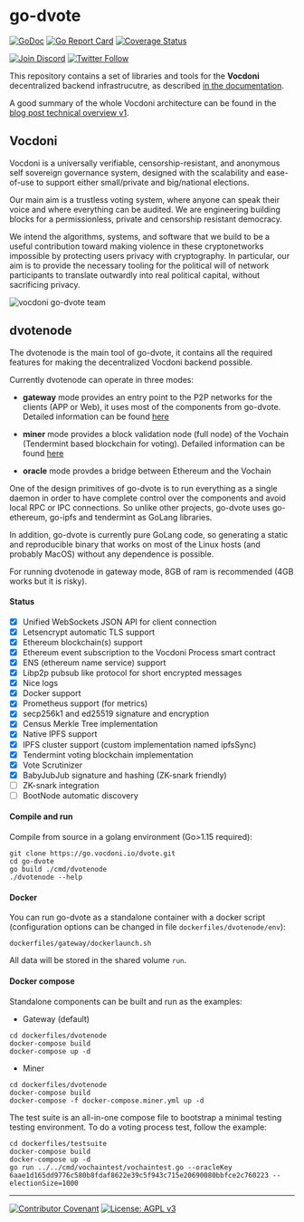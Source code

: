 # go-dvote

[![GoDoc](https://godoc.org/go.vocdoni.io/dvote?status.svg)](https://godoc.org/go.vocdoni.io/dvote)
[![Go Report Card](https://goreportcard.com/badge/go.vocdoni.io/dvote)](https://goreportcard.com/report/go.vocdoni.io/dvote)
[![Coverage Status](https://coveralls.io/repos/github/vocdoni/vocdoni-node/badge.svg)](https://coveralls.io/github/vocdoni/vocdoni-node)

[![Join Discord](https://img.shields.io/badge/discord-join%20chat-blue.svg)](https://discord.gg/4hKeArDaU2)
[![Twitter Follow](https://img.shields.io/twitter/follow/vocdoni.svg?style=social&label=Follow)](https://twitter.com/vocdoni)

This repository contains a set of libraries and tools for the **Vocdoni** decentralized backend infrastrucutre, as described [in the documentation](http://vocdoni.io/docs/#/).

A good summary of the whole Vocdoni architecture can be found in the [blog post technical overview v1](https://blog.vocdoni.io/vocdoni-technical-overview-v1/).

## Vocdoni

Vocdoni is a universally verifiable, censorship-resistant, and anonymous self sovereign governance system, designed with the scalability and ease-of-use to support either small/private and big/national elections.

Our main aim is a trustless voting system, where anyone can speak their voice and where everything can be audited. We are engineering building blocks for a permissionless, private and censorship resistant democracy.

We intend the algorithms, systems, and software that we build to be a useful contribution toward making violence in these cryptonetworks impossible by protecting users privacy with cryptography. In particular, our aim is to provide the necessary tooling for the political will of network participants to translate outwardly into real political capital, without sacrificing privacy.

![vocdoni go-dvote team](https://assets.gitlab-static.net/uploads/-/system/project/avatar/12677379/go-dvote.png)

## dvotenode

The dvotenode is the main tool of go-dvote, it contains all the required features for making the decentralized Vocdoni backend possible.

Currently dvotenode can operate in three modes:

- **gateway** mode provides an entry point to the P2P networks for the clients (APP or Web), it uses most of the components from go-dvote. Detailed information can be found [here](https://vocdoni.io/docs/#/architecture/components/gateway)

- **miner** mode provides a block validation node (full node) of the Vochain (Tendermint based blockchain for voting). Defailed information can be found [here](https://vocdoni.io/docs/#/architecture/components/vochain)
- **oracle** mode provdes a bridge between Ethereum and the Vochain

One of the design primitives of go-dvote is to run everything as a single daemon in order to have complete control over the components and avoid local RPC or IPC connections. So unlike other projects, go-dvote uses go-ethereum, go-ipfs and tendermint as GoLang libraries.

In addition, go-dvote is currently pure GoLang code, so generating a static and reproducible binary that works on most of the Linux hosts (and probably MacOS) without any dependence is possible.

For running dvotenode in gateway mode, 8GB of ram is recommended (4GB works but it is risky).

#### Status

- [x] Unified WebSockets JSON API for client connection
- [x] Letsencrypt automatic TLS support
- [x] Ethereum blockchain(s) support
- [x] Ethereum event subscription to the Vocdoni Process smart contract
- [x] ENS (ethereum name service) support
- [x] Libp2p pubsub like protocol for short encrypted messages
- [x] Nice logs
- [x] Docker support
- [x] Prometheus support (for metrics)
- [x] secp256k1 and ed25519 signature and encryption
- [x] Census Merkle Tree implementation
- [x] Native IPFS support
- [x] IPFS cluster support (custom implementation named ipfsSync)
- [x] Tendermint voting blockchain implementation
- [x] Vote Scrutinizer
- [x] BabyJubJub signature and hashing (ZK-snark friendly)
- [ ] ZK-snark integration
- [ ] BootNode automatic discovery

#### Compile and run

Compile from source in a golang environment (Go>1.15 required):

```
git clone https://go.vocdoni.io/dvote.git
cd go-dvote
go build ./cmd/dvotenode
./dvotenode --help
```

#### Docker

You can run go-dvote as a standalone container with a docker script (configuration options can be changed in file `dockerfiles/dvotenode/env`):

```
dockerfiles/gateway/dockerlaunch.sh
```

All data will be stored in the shared volume `run`.

#### Docker compose

Standalone components can be built and run as the examples:

- Gateway (default)

```
cd dockerfiles/dvotenode
docker-compose build
docker-compose up -d
```

- Miner

```
cd dockerfiles/dvotenode
docker-compose build
docker-compose -f docker-compose.miner.yml up -d
```

The test suite is an all-in-one compose file to bootstrap a minimal testing testing environment. To do a voting process test, follow the example:

```
cd dockerfiles/testsuite
docker-compose build
docker-compose up -d
go run ../../cmd/vochaintest/vochaintest.go --oracleKey 6aae1d165dd9776c580b8fdaf8622e39c5f943c715e20690080bbfce2c760223 --electionSize=1000
```

---

[![Contributor Covenant](https://img.shields.io/badge/Contributor%20Covenant-v1.4%20adopted-ff69b4.svg)](code-of-conduct.md) [![License: AGPL v3](https://img.shields.io/badge/License-AGPL%20v3-blue.svg)](https://www.gnu.org/licenses/agpl-3.0)
